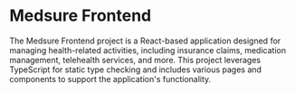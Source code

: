 # Medsure Frontend

The Medsure Frontend project is a React-based application designed for managing health-related activities, including insurance claims, medication management, telehealth services, and more. This project leverages TypeScript for static type checking and includes various pages and components to support the application's functionality.
